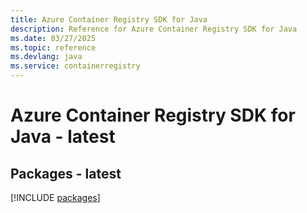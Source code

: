 ```yaml
---
title: Azure Container Registry SDK for Java
description: Reference for Azure Container Registry SDK for Java
ms.date: 03/27/2025
ms.topic: reference
ms.devlang: java
ms.service: containerregistry
---
```

# Azure Container Registry SDK for Java - latest
## Packages - latest
[!INCLUDE [packages](container-registry-index.md)]